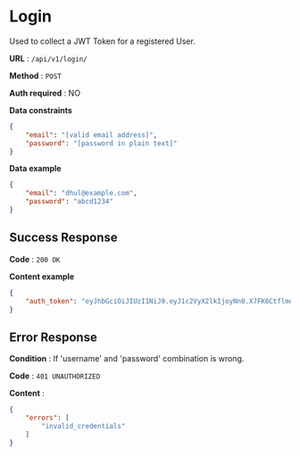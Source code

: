# Login

Used to collect a JWT Token for a registered User.

**URL** : `/api/v1/login/`

**Method** : `POST`

**Auth required** : NO

**Data constraints**

```json
{
    "email": "[valid email address]",
    "password": "[password in plain text]"
}
```

**Data example**

```json
{
    "email": "dhul@example.com",
    "password": "abcd1234"
}
```

## Success Response

**Code** : `200 OK`

**Content example**

```json
{
    "auth_token": "eyJhbGciOiJIUzI1NiJ9.eyJ1c2VyX2lkIjoyNn0.X7FK6Ctflmeqi6-ANXMEcqq5zu0pR0yfgo84nQAjJ0o"
}
```

## Error Response

**Condition** : If 'username' and 'password' combination is wrong.

**Code** : `401 UNAUTHORIZED`

**Content** :

```json
{
    "errors": [
        "invalid_credentials"
    ]
}
```
